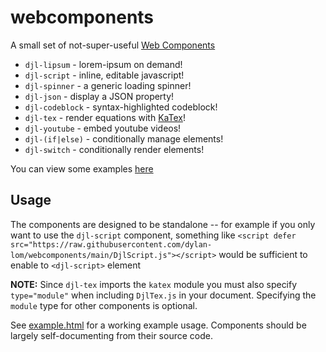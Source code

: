 # webcomponents

A small set of not-super-useful [Web Components][1]

* `djl-lipsum`    - lorem-ipsum on demand!
* `djl-script`    - inline, editable javascript!
* `djl-spinner`   - a generic loading spinner!
* `djl-json`      - display a JSON property!
* `djl-codeblock` - syntax-highlighted codeblock!
* `djl-tex`       - render equations with [KaTex][2]!
* `djl-youtube`   - embed youtube videos!
* `djl-(if|else)` - conditionally manage elements!
* `djl-switch`    - conditionally render elements!

You can view some examples [here](https://dylan-lom.github.io/webcomponents/example.html)

## Usage

The components are designed to be standalone -- for example if you
only want to use the `djl-script` component, something like 
`<script defer src="https://raw.githubusercontent.com/dylan-lom/webcomponents/main/DjlScript.js"></script>`
would be sufficient to enable to `<djl-script>` element

**NOTE:** Since `djl-tex` imports the `katex` module you must also specify
`type="module"` when including `DjlTex.js` in your document. Specifying
the `module` type for other components is optional.

See [example.html](example.html) for a working example usage. Components
should be largely self-documenting from their source code.

[1]: https://developer.mozilla.org/en-US/docs/Web/Web_Components
[2]: https://github.com/KaTeX/KaTeX


